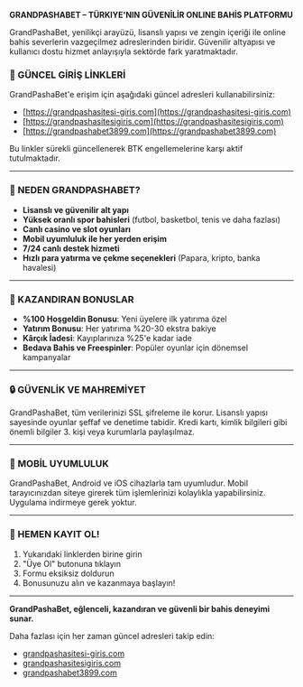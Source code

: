**GRANDPASHABET – TÜRKIYE'NIN GÜVENİLİR ONLINE BAHİS PLATFORMU**

GrandPashaBet, yenilikçi arayüzü, lisanslı yapısı ve zengin içeriği ile online bahis severlerin vazgeçilmez adreslerinden biridir. Güvenilir altyapısı ve kullanıcı dostu hizmet anlayışıyla sektörde fark yaratmaktadır.

### 🔗 GÜNCEL GİRİŞ LİNKLERİ

GrandPashaBet'e erişim için aşağıdaki güncel adresleri kullanabilirsiniz:

* [https://grandpashasitesi-giris.com](https://grandpashasitesi-giris.com)
* [https://grandpashasitesigiris.com](https://grandpashasitesigiris.com)
* [https://grandpashabet3899.com](https://grandpashabet3899.com)

Bu linkler sürekli güncellenerek BTK engellemelerine karşı aktif tutulmaktadır.

---

### 🌟 NEDEN GRANDPASHABET?

* **Lisanslı ve güvenilir alt yapı**
* **Yüksek oranlı spor bahisleri** (futbol, basketbol, tenis ve daha fazlası)
* **Canlı casino ve slot oyunları**
* **Mobil uyumluluk ile her yerden erişim**
* **7/24 canlı destek hizmeti**
* **Hızlı para yatırma ve çekme seçenekleri** (Papara, kripto, banka havalesi)

---

### 🎉 KAZANDIRAN BONUSLAR

* **%100 Hoşgeldin Bonusu**: Yeni üyelere ilk yatırıma özel
* **Yatırım Bonusu**: Her yatırıma %20-30 ekstra bakiye
* **Kârçık İadesi**: Kayıplarınıza %25'e kadar iade
* **Bedava Bahis ve Freespinler**: Popüler oyunlar için dönemsel kampanyalar

---

### 🔒 GÜVENLİK VE MAHREMİYET

GrandPashaBet, tüm verilerinizi SSL şifreleme ile korur. Lisanslı yapısı sayesinde oyunlar şeffaf ve denetime tabidir. Kredi kartı, kimlik bilgileri gibi önemli bilgiler 3. kişi veya kurumlarla paylaşılmaz.

---

### 📱 MOBİL UYUMLULUK

GrandPashaBet, Android ve iOS cihazlarla tam uyumludur. Mobil tarayıcınızdan siteye girerek tüm işlemlerinizi kolaylıkla yapabilirsiniz. Uygulama indirmeye gerek yoktur.

---

### 🚀 HEMEN KAYIT OL!

1. Yukarıdaki linklerden birine girin
2. "Üye Ol" butonuna tıklayın
3. Formu eksiksiz doldurun
4. Bonusunuzu alın ve kazanmaya başlayın!

---

**GrandPashaBet, eğlenceli, kazandıran ve güvenli bir bahis deneyimi sunar.**

Daha fazlası için her zaman güncel adresleri takip edin:

* [grandpashasitesi-giris.com](https://grandpashasitesi-giris.com)
* [grandpashasitesigiris.com](https://grandpashasitesigiris.com)
* [grandpashabet3899.com](https://grandpashabet3899.com)

